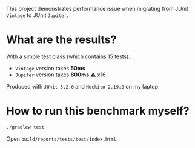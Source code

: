 This project demonstrates performance issue when migrating from JUnit `Vintage` to JUnit `Jupiter`.

# What are the results?

With a simple test class (which contains 15 tests):

- `Vintage` version takes **50ms**
- `Jupiter` version takes **800ms** :warning: x16

Produced with `JUnit 5.2.0` and `Mockito 2.19.0` on my laptop.

# How to run this benchmark myself?

```bash
./gradlew test
```

Open `build/reports/tests/test/index.html`.
